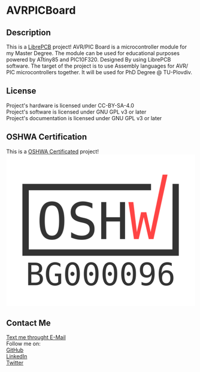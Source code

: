 # AVRPICBoard

## Description
This is a [LibrePCB](https://librepcb.org) project!
AVR/PIC Board is a microcontroller module for my Master Degree. 
The module can be used for educational purposes powered by ATtiny85 and PIC10F320.
 Designed By using LibrePCB  software. 
 The target of the project is to use  Assembly languages
  for  AVR/ PIC microcontrollers together.
  It will be used for PhD Degree @ TU-Plovdiv.

## License
Project's hardware is licensed under CC-BY-SA-4.0  
Project's software is licensed under GNU GPL v3 or later  
Project's documentation is licensed under GNU GPL v3 or later  
## OSHWA Certification
This is a [OSHWA Certificated](https://certification.oshwa.org/bg000096.html) project!
![Project is certificated ](BG000096.png "23.08.02")
## Contact Me
[ Text me throught E-Mail](mailto:vrstanchev@gmail.com)  
Follow me on:   
[GitHub](https://github.com/vrstanchev)  
[LinkedIn](https://www.linkedin.com/in/vrstanchev/)  
[Twitter](https://twitter.com/vrstanchev)  
